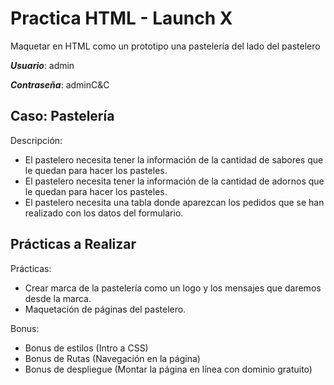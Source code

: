 # Practica HTML - Launch X

Maquetar en HTML como un prototipo una pastelería del lado del pastelero

__*Usuario*__: admin

__*Contraseña*__: adminC&C

## Caso: Pastelería
Descripción:
- El pastelero necesita tener la información de la cantidad de sabores que le quedan para hacer los pasteles.
- El pastelero necesita tener la información de la cantidad de adornos que le quedan para hacer los pasteles.
- El pastelero necesita una tabla donde aparezcan los pedidos que se han realizado con los datos del formulario.

## Prácticas a Realizar
Prácticas:
- Crear marca de la pastelería como un logo y los mensajes que daremos desde la marca.
- Maquetación de páginas del pastelero.

Bonus:
- Bonus de estilos (Intro a CSS)
- Bonus de Rutas (Navegación en la página)
- Bonus de despliegue (Montar la página en línea con dominio gratuito)
